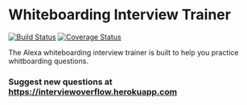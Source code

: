 # Whiteboarding Interview Trainer
[![Build Status](https://travis-ci.org/alexa-skillz/technical-interview.svg?branch=staging)](https://travis-ci.org/alexa-skillz/technical-interview)
[![Coverage Status](https://coveralls.io/repos/github/alexa-skillz/technical-interview/badge.svg?branch=testing-intents)](https://coveralls.io/github/alexa-skillz/technical-interview?branch=testing-intents)

The Alexa whiteboarding interview trainer is built to help you practice whitboarding questions. 

### Suggest new questions at https://interviewoverflow.herokuapp.com
